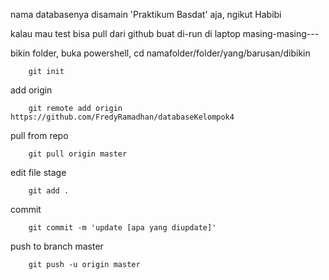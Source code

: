 nama databasenya disamain 'Praktikum Basdat' aja, ngikut Habibi

kalau mau test bisa pull dari github buat di-run di laptop masing-masing---

bikin folder, buka powershell, cd namafolder/folder/yang/barusan/dibikin
        
        git init
add origin

        git remote add origin https://github.com/FredyRamadhan/databaseKelompok4
pull from repo

        git pull origin master
edit file
stage

        git add .
commit

        git commit -m 'update [apa yang diupdate]'

push to branch master

        git push -u origin master
